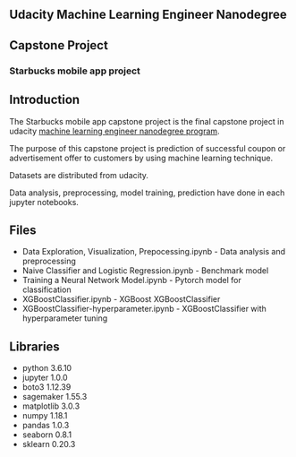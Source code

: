 ## Udacity Machine Learning Engineer Nanodegree

## Capstone Project

### Starbucks mobile app project

## Introduction
The Starbucks mobile app capstone project is the final capstone project in udacity [machine learning engineer nanodegree program](https://www.udacity.com/course/machine-learning-engineer-nanodegree--nd009t).

The purpose of this capstone project is prediction of successful coupon or advertisement offer to customers by using machine learning technique.

Datasets are distributed from udacity.

Data analysis, preprocessing, model training, prediction have done in each jupyter notebooks.

## Files
- Data Exploration, Visualization, Prepocessing.ipynb - Data analysis and preprocessing
- Naive Classifier and Logistic Regression.ipynb - Benchmark model
- Training a Neural Network Model.ipynb - Pytorch model for classification
- XGBoostClassifier.ipynb - XGBoost XGBoostClassifier
- XGBoostClassifier-hyperparameter.ipynb - XGBoostClassifier with hyperparameter tuning

## Libraries
- python 3.6.10
- jupyter 1.0.0
- boto3 1.12.39
- sagemaker 1.55.3
- matplotlib 3.0.3
- numpy 1.18.1
- pandas 1.0.3
- seaborn 0.8.1
- sklearn 0.20.3
